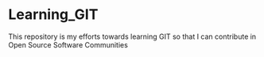 # Learning_GIT
This repository is my efforts towards learning GIT so that I can contribute in Open Source Software Communities
